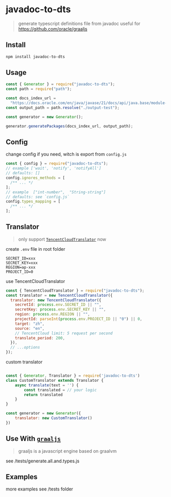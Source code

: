 # javadoc-to-dts

> generate typescript definitions file from javadoc
> useful for https://github.com/oracle/graaljs

## Install

```bash
npm install javadoc-to-dts
```

## Usage

```js
const { Generator } = require("javadoc-to-dts");
const path = require("path");

const docs_index_url =
  "https://docs.oracle.com/en/java/javase/21/docs/api/java.base/module-summary.html";
const output_path = path.resolve("./output-test");

const generator = new Generator();

generator.generatePackages(docs_index_url, output_path);
```

## Config

change config if you need, witch is export from `config.js`

```js
const { config } = require("javadoc-to-dts");
// example ['wait', 'notify', 'notifyAll']
// defaults: []
config.ignores_methods = [
  /** ... */
];
// example  ["int-number",  "String-string"]
// defaults: see `config.js`
config.types_mapping = [
  /** ... */
];
```

## Translator

> only support [`TencentCloudTranslator`](https://console.cloud.tencent.com/tmt) now

create `.env` file in root folder

```env
SECRET_ID=xxx
SECRET_KEY=xxx
REGION=ap-xxx
PROJECT_ID=0
```

use TencentCloudTranslator

```js
const { TencentCloudTranslator } = require("javadoc-to-dts");
const translator = new TencentCloudTranslator({
  translator: new TencentCloudTranslator({
    secretId: process.env.SECRET_ID || "",
    secretKey: process.env.SECRET_KEY || "",
    region: process.env.REGION || "",
    projectId: parseInt(process.env.PROJECT_ID || "0") || 0,
    target: "zh",
    source: "en",
    // TencentCloud limit: 5 request per second
    translate_period: 200,
  }),
  // ...options
});
```

custom translator

```js

const { Generator, Translator } = require('javadoc-to-dts')
class CustomTranslator extends Translator {
    async translate(text = '') {
        const translated = // your logic
        return translated
    }
}

const generator = new Generator({
    translator: new CustomTranslator()
})

```

## Use With [`graaljs`](https://github.com/oracle/graaljs)

> graaljs is a javascript engine based on graalvm

see /tests/generate.all.and.types.js

## Examples

more examples see /tests folder
